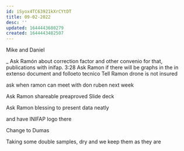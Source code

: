 ```yaml
---
id: iSyox4TC63921kXrCYtDT
title: 09-02-2022
desc: ''
updated: 1644443680279
created: 1644443482507
---
```

Mike and Daniel

_ Ask Ramón about correction factor and other convenio for that, publications with inifap.
3:28
Ask Ramon if there will be graphs in the in extenso document and folloeto tecnico
Tell Ramon drone is not insured

ask when ramon can meet with don ruben next week

Ask Ramon shareable  preaproved Slide deck

Ask Ramon blessing to present data neatly

and have INIFAP logo there

Change to Dumas

Taking some double samples, dry and we keep them as they are